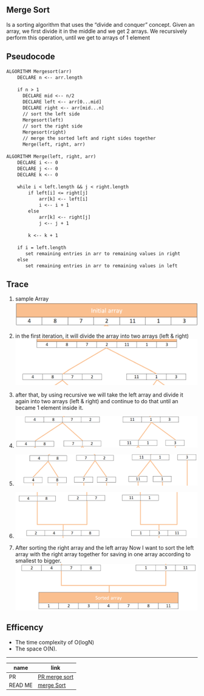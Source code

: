 ## Merge Sort
> 
 Is a sorting algorithm that uses the “divide and conquer” concept. Given an array, we first divide it in the middle and we get 2 arrays. We recursively perform this operation, until we get to arrays of 1 element
## Pseudocode
````
ALGORITHM Mergesort(arr)
    DECLARE n <-- arr.length

    if n > 1
      DECLARE mid <-- n/2
      DECLARE left <-- arr[0...mid]
      DECLARE right <-- arr[mid...n]
      // sort the left side
      Mergesort(left)
      // sort the right side
      Mergesort(right)
      // merge the sorted left and right sides together
      Merge(left, right, arr)

ALGORITHM Merge(left, right, arr)
    DECLARE i <-- 0
    DECLARE j <-- 0
    DECLARE k <-- 0

    while i < left.length && j < right.length
        if left[i] <= right[j]
            arr[k] <-- left[i]
            i <-- i + 1
        else
            arr[k] <-- right[j]
            j <-- j + 1

        k <-- k + 1

    if i = left.length
       set remaining entries in arr to remaining values in right
    else
       set remaining entries in arr to remaining values in left

````
## Trace
1. sample Array
![initial array](./images/initialArray.PNG)

2. in the first iteration, it will divide the array into two arrays (left & right)
![first recursive](./images/firstDivide.PNG)

3. after that, by using recursive we will take the left array and divide it again into two arrays (left & right) and continue to do that until an became 1 element inside it.

4. ![second recursive](./images/secondDivid.PNG)
5. ![third recursive ](./images/thirdDivid.PNG)
6. ![fourth recursive ](./images/fifthDivid.PNG)

7. After sorting the right array and the left array Now I want to sort the left array with the right array together for saving in one array according to smallest to bigger.
 ![fifth recursive ](./images/finalsort.PNG)

## Efficency
* The time complexity of O(logN)
*  The space O(N). 
----------------
|name|link|
|----|----|
|PR|[PR merge sort](https://github.com/Mujahedyousef/data-structures-and-algorithms/pull/30)|
|READ ME|[merge Sort](./mergeSort.md)|
